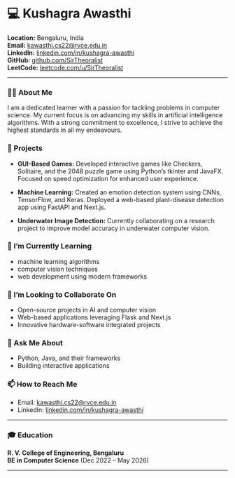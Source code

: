 <!--
**SirTheoralist/SirTheoralist** is a ✨ _special_ ✨ repository because its `README.md` (this file) appears on your GitHub profile.
-->

# 💻 Kushagra Awasthi

**Location:** Bengaluru, India  
**Email:** [kawasthi.cs22@rvce.edu.in](mailto:kawasthi.cs22@rvce.edu.in)  
**LinkedIn:** [linkedin.com/in/kushagra-awasthi](https://www.linkedin.com/in/kushagra-awasthi)  
**GitHub:** [github.com/SirTheoralist](https://github.com/kawasthi04)  
**LeetCode:** [leetcode.com/u/SirTheoralist](https://leetcode.com/u/SirTheoralist)

---

### 👨‍💻 About Me

I am a dedicated learner with a passion for tackling problems in computer science. My current focus is on advancing my skills in artificial intelligence algorithms. With a strong commitment to excellence, I strive to achieve the highest standards in all my endeavours.

### 🔭 Projects

- **GUI-Based Games:** Developed interactive games like Checkers, Solitaire, and the 2048 puzzle game using Python’s tkinter and JavaFX. Focused on speed optimization for enhanced user experience.
  
- **Machine Learning:** Created an emotion detection system using CNNs, TensorFlow, and Keras. Deployed a web-based plant-disease detection app using FastAPI and Next.js.
  
- **Underwater Image Detection:** Currently collaborating on a research project to improve model accuracy in underwater computer vision.

### 🌱 I’m Currently Learning

- machine learning algorithms
- computer vision techniques
- web development using modern frameworks

### 👯 I’m Looking to Collaborate On

- Open-source projects in AI and computer vision
- Web-based applications leveraging Flask and Next.js
- Innovative hardware-software integrated projects

### 💬 Ask Me About

- Python, Java, and their frameworks
- Building interactive applications

### 📫 How to Reach Me

- Email: [kawasthi.cs22@rvce.edu.in](mailto:kawasthi.cs22@rvce.edu.in)
- LinkedIn: [linkedin.com/in/kushagra-awasthi](https://www.linkedin.com/in/kushagra-awasthi)

---

### 🎓 Education

**R. V. College of Engineering, Bengaluru**  
**BE in Computer Science** (Dec 2022 – May 2026)  

---
